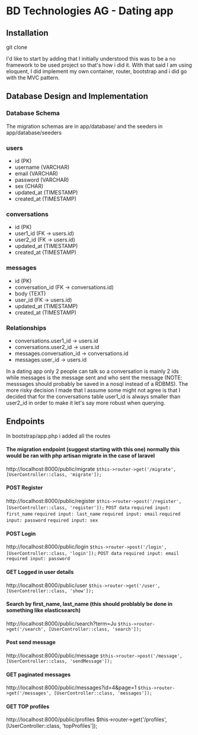# BD Technologies AG - Dating app

## Installation

git clone

I'd like to start by adding that I initially understood this was to be a no framework to be used project so that's how i did it. With that said I am using eloquent, I did implement my own container, router, bootstrap and i did go with the MVC pattern.

## Database Design and Implementation

### Database Schema 


The migration schemas are in app/database/ and the seeders in app/database/seeders

### users
- id (PK)
- username (VARCHAR)
- email (VARCHAR)
- password (VARCHAR)
- sex (CHAR)
- updated_at (TIMESTAMP)
- created_at (TIMESTAMP)

### conversations
- id (PK)
- user1_id (FK -> users.id)
- user2_id (FK -> users.id)
- updated_at (TIMESTAMP)
- created_at (TIMESTAMP)

### messages
- id (PK)
- conversation_id (FK -> conversations.id)
- body (TEXT)
- user_id (FK -> users.id)
- updated_at (TIMESTAMP)
- created_at (TIMESTAMP)

### Relationships
- conversations.user1_id -> users.id
- conversations.user2_id -> users.id
- messages.conversation_id -> conversations.id
- messages.user_id -> users.id

In a dating app only 2 people can talk so a conversation is mainly 2 ids while messages is the message sent and who sent the message (NOTE: messsages should probably be saved in a nosql instead of a RDBMS). The more risky decision I made that I assume some might not agree is that I decided that for the conversations table user1_id is always smaller than user2_id in order to make it let's say more robust when querying.

## Endpoints

In bootstrap/app.php i added all the routes

#### The migration endpoint (suggest starting with this one) normally this would be ran with php artisan migrate in the case of laravel
http://localhost:8000/public/migrate
``` $this->router->get('/migrate', [UserController::class, 'migrate']); ```

#### POST Register
http://localhost:8000/public/register
``` $this->router->post('/register', [UserController::class, 'register']); ```
`POST data`
`required input: first_name`
`required input: last_name`
`required input: email`
`required input: password`
`required input: sex`

#### POST Login
http://localhost:8000/public/login
``` $this->router->post('/login', [UserController::class, 'login']); ```
`POST data`
`required input: email`
`required input: password`

#### GET Logged in user details
http://localhost:8000/public/user
``` $this->router->get('/user', [UserController::class, 'show']); ```

#### Search by first_name, last_name (this should problably be done in something like elasticsearch)
http://localhost:8000/public/search?term=Ju
``` $this->router->get('/search', [UserController::class, 'search']); ```

#### Post send message
http://localhost:8000/public/message
``` $this->router->post('/message', [UserController::class, 'sendMessage']); ```

#### GET paginated messages 
http://localhost:8000/public/messages?id=4&page=1
``` $this->router->get('/messages', [UserController::class, 'messages']); ```

#### GET TOP profiles 
http://localhost:8000/public/profiles
$this->router->get('/profiles', [UserController::class, 'topProfiles']);

